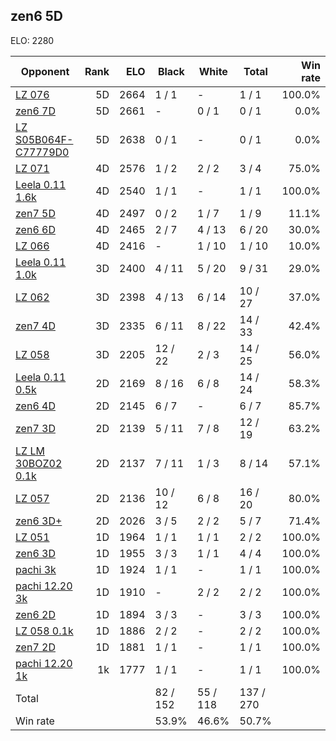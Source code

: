 ## zen6 5D ##

ELO: 2280

Opponent | Rank | ELO | Black | White | Total | Win rate
---------|-----:|----:|-------|-------|-------|-------:
[LZ 076](LZ%20076.md) | 5D | 2664 | 1 / 1 | - | 1 / 1 | 100.0%
[zen6 7D](zen6%207D.md) | 5D | 2661 | - | 0 / 1 | 0 / 1 | 0.0%
[LZ S05B064F-C77779D0](LZ%20S05B064F-C77779D0.md) | 5D | 2638 | 0 / 1 | - | 0 / 1 | 0.0%
[LZ 071](LZ%20071.md) | 4D | 2576 | 1 / 2 | 2 / 2 | 3 / 4 | 75.0%
[Leela 0.11 1.6k](Leela%200.11%201.6k.md) | 4D | 2540 | 1 / 1 | - | 1 / 1 | 100.0%
[zen7 5D](zen7%205D.md) | 4D | 2497 | 0 / 2 | 1 / 7 | 1 / 9 | 11.1%
[zen6 6D](zen6%206D.md) | 4D | 2465 | 2 / 7 | 4 / 13 | 6 / 20 | 30.0%
[LZ 066](LZ%20066.md) | 4D | 2416 | - | 1 / 10 | 1 / 10 | 10.0%
[Leela 0.11 1.0k](Leela%200.11%201.0k.md) | 3D | 2400 | 4 / 11 | 5 / 20 | 9 / 31 | 29.0%
[LZ 062](LZ%20062.md) | 3D | 2398 | 4 / 13 | 6 / 14 | 10 / 27 | 37.0%
[zen7 4D](zen7%204D.md) | 3D | 2335 | 6 / 11 | 8 / 22 | 14 / 33 | 42.4%
[LZ 058](LZ%20058.md) | 3D | 2205 | 12 / 22 | 2 / 3 | 14 / 25 | 56.0%
[Leela 0.11 0.5k](Leela%200.11%200.5k.md) | 2D | 2169 | 8 / 16 | 6 / 8 | 14 / 24 | 58.3%
[zen6 4D](zen6%204D.md) | 2D | 2145 | 6 / 7 | - | 6 / 7 | 85.7%
[zen7 3D](zen7%203D.md) | 2D | 2139 | 5 / 11 | 7 / 8 | 12 / 19 | 63.2%
[LZ LM 30BOZ02 0.1k](LZ%20LM%2030BOZ02%200.1k.md) | 2D | 2137 | 7 / 11 | 1 / 3 | 8 / 14 | 57.1%
[LZ 057](LZ%20057.md) | 2D | 2136 | 10 / 12 | 6 / 8 | 16 / 20 | 80.0%
[zen6 3D+](zen6%203D+.md) | 2D | 2026 | 3 / 5 | 2 / 2 | 5 / 7 | 71.4%
[LZ 051](LZ%20051.md) | 1D | 1964 | 1 / 1 | 1 / 1 | 2 / 2 | 100.0%
[zen6 3D](zen6%203D.md) | 1D | 1955 | 3 / 3 | 1 / 1 | 4 / 4 | 100.0%
[pachi 3k](pachi%203k.md) | 1D | 1924 | 1 / 1 | - | 1 / 1 | 100.0%
[pachi 12.20 3k](pachi%2012.20%203k.md) | 1D | 1910 | - | 2 / 2 | 2 / 2 | 100.0%
[zen6 2D](zen6%202D.md) | 1D | 1894 | 3 / 3 | - | 3 / 3 | 100.0%
[LZ 058 0.1k](LZ%20058%200.1k.md) | 1D | 1886 | 2 / 2 | - | 2 / 2 | 100.0%
[zen7 2D](zen7%202D.md) | 1D | 1881 | 1 / 1 | - | 1 / 1 | 100.0%
[pachi 12.20 1k](pachi%2012.20%201k.md) | 1k | 1777 | 1 / 1 | - | 1 / 1 | 100.0%
Total | | | 82 / 152 | 55 / 118 | 137 / 270 | 
Win rate| | | 53.9% | 46.6% | 50.7% | 
